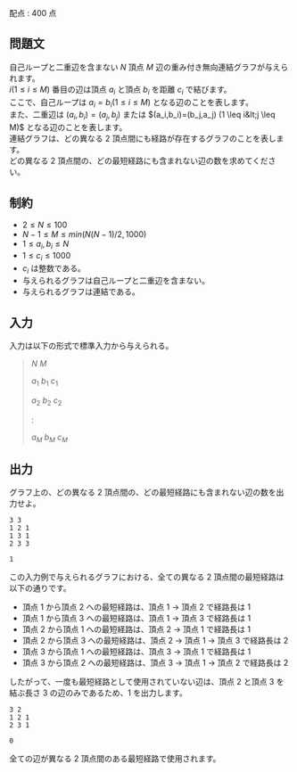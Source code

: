 配点 : $400$ 点

## 問題文

自己ループと二重辺を含まない $N$ 頂点 $M$ 辺の重み付き無向連結グラフが与えられます。<br>
$i (1 \leq i \leq M)$ 番目の辺は頂点 $a_i$ と頂点 $b_i$ を距離 $c_i$ で結びます。 <br>
ここで、自己ループは $a_i = b_i (1 \leq i \leq M)$ となる辺のことを表します。 <br>
また、二重辺は $(a_i,b_i)=(a_j,b_j)$ または $(a_i,b_i)=(b_j,a_j) (1 \leq i&lt;j \leq M)$ となる辺のことを表します。 <br>
連結グラフは、どの異なる $2$ 頂点間にも経路が存在するグラフのことを表します。   <br>
どの異なる $2$ 頂点間の、どの最短経路にも含まれない辺の数を求めてください。  

## 制約

- $2 \leq N \leq 100$
- $N-1 \leq M \leq min(N(N-1)/2,1000)$
- $1 \leq a_i,b_i \leq N$
- $1 \leq c_i \leq 1000$
- $c_i$ は整数である。
- 与えられるグラフは自己ループと二重辺を含まない。
- 与えられるグラフは連結である。

## 入力

入力は以下の形式で標準入力から与えられる。

> $N$ $M$  
> 
> $a_1$ $b_1$ $c_1$  
> 
> $a_2$ $b_2$ $c_2$
> 
> $:$  
> 
> $a_M$ $b_M$ $c_M$

## 出力

グラフ上の、どの異なる $2$ 頂点間の、どの最短経路にも含まれない辺の数を出力せよ。

```input1
3 3
1 2 1
1 3 1
2 3 3
```

```output1
1
```

この入力例で与えられるグラフにおける、全ての異なる $2$ 頂点間の最短経路は以下の通りです。  

- 頂点 $1$ から頂点 $2$ への最短経路は、頂点 $1$ → 頂点 $2$ で経路長は $1$
- 頂点 $1$ から頂点 $3$ への最短経路は、頂点 $1$ → 頂点 $3$ で経路長は $1$
- 頂点 $2$ から頂点 $1$ への最短経路は、頂点 $2$ → 頂点 $1$ で経路長は $1$
- 頂点 $2$ から頂点 $3$ への最短経路は、頂点 $2$ → 頂点 $1$ → 頂点 $3$ で経路長は $2$
- 頂点 $3$ から頂点 $1$ への最短経路は、頂点 $3$ → 頂点 $1$ で経路長は $1$
- 頂点 $3$ から頂点 $2$ への最短経路は、頂点 $3$ → 頂点 $1$ → 頂点 $2$ で経路長は $2$

したがって、一度も最短経路として使用されていない辺は、頂点 $2$ と頂点 $3$ を結ぶ長さ $3$ の辺のみであるため、$1$ を出力します。  

```input2
3 2
1 2 1
2 3 1
```

```output2
0
```

全ての辺が異なる $2$ 頂点間のある最短経路で使用されます。